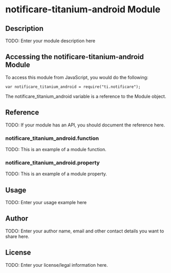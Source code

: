 # notificare-titanium-android Module

## Description

TODO: Enter your module description here

## Accessing the notificare-titanium-android Module

To access this module from JavaScript, you would do the following:

    var notificare_titanium_android = require("ti.notificare");

The notificare_titanium_android variable is a reference to the Module object.

## Reference

TODO: If your module has an API, you should document
the reference here.

### notificare_titanium_android.function

TODO: This is an example of a module function.

### notificare_titanium_android.property

TODO: This is an example of a module property.

## Usage

TODO: Enter your usage example here

## Author

TODO: Enter your author name, email and other contact
details you want to share here.

## License

TODO: Enter your license/legal information here.
